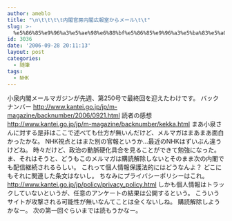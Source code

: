 ```yaml
---
author: ameblo
title: "\n\t\t\t\t内閣官房内閣広報室からメール\t\t"
slug: >-
  %e5%86%85%e9%96%a3%e5%ae%98%e6%88%bf%e5%86%85%e9%96%a3%e5%ba%83%e5%a0%b1%e5%ae%a4%e3%81%8b%e3%82%89%e3%83%a1%e3%83%bc%e3%83%ab
id: 3036
date: '2006-09-28 20:11:13'
layout: post
categories:
  - 随筆
tags:
  - NHK
---
```


小泉内閣メールマガジンが先週、第250号で最終回を迎えたわけです。 バックナンバー http://www.kantei.go.jp/jp/m-magazine/backnumber/2006/0921.html 読者の感想 http://www.kantei.go.jp/jp/m-magazine/backnumber/kekka.html まあ小泉さんに対する是非はここで述べても仕方が無いんだけど、メルマガはまあまあ面白かったかな。 NHK視点とはまた別の官報というか…最近のNHKはずいぶん違うけどね。 時々だけど、政治の動脈硬化具合を見ることができて勉強になった。 ま、それはそうと、どうもこのメルマガは購読解除しないとそのまま次の内閣でも配信継続されるらしい。 これって個人情報保護法的にはどうなんよ？ どこにもそれに関連した条文はないし。 ちなみにプライバシーポリシーはこれ。 http://www.kantei.go.jp/jp/policy/privacy_policy.html しかも個人情報はトラックしていないというが、任意のアンケートの結果は公開するという。 こういうサイトが攻撃される可能性が無いなんてことは全くないしね。 購読解除しようかなー。 次の第一回ぐらいまでは読もうかなー。